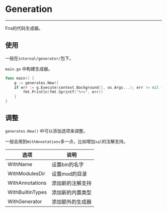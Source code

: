 # Generation

---
Fns的代码生成器。

## 使用
一般在`internal/generator/`包下。

`main.go` 中构建生成器。

```go
func main() {
	g := generates.New()
	if err := g.Execute(context.Background(), os.Args...); err != nil {
		fmt.Println(fmt.Sprintf("%+v", err))
	}
}

```

## 调整
`generates.New()` 中可以添加选项来调整。

一般会用到`WithAnnotations`多一点，比如增加`sql`的注解支持。

| 选项               | 说明       |
|------------------|----------|
| WithName         | 设置bin的名字 |
| WithModulesDir   | 设置mod的目录 |
| WithAnnotations  | 添加新的注解支持 |
| WithBuiltinTypes | 添加新的内置类型 |
| WithGenerator    | 添加额外的生成器 |
